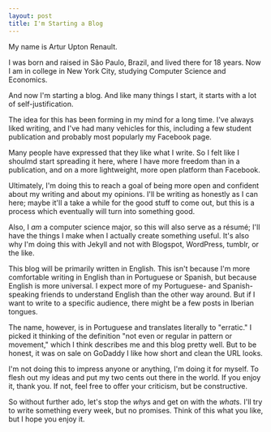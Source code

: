 ```yaml
---
layout: post
title: I'm Starting a Blog
---
```


My name is Artur Upton Renault.

I was born and raised in São Paulo, Brazil, and lived there for 18 years. Now I am in college in New York City, studying Computer Science and Economics.

And now I'm starting a blog. And like many things I start, it starts with a lot of self-justification.

The idea for this has been forming in my mind for a long time. I've always liked writing, and I've had many vehicles for this, including a few student publication and probably most popularly my Facebook page.

Many people have expressed that they like what I write. So I felt like I shoulmd start spreading it here, where I have more freedom than in a publication, and on a more lightweight, more open platform than Facebook.

Ultimately, I'm doing this to reach a goal of being more open and confident about my writing and about my opinions. I'll be writing as honestly as I can here; maybe it'll a take a while for the good stuff to come out, but this is a process which eventually will turn into something good.

Also, I *am* a computer science major, so this will also serve as a résumé; I'll have the things I make when I actually create something useful. It's also why I'm doing this with Jekyll and not with Blogspot, WordPress, tumblr, or the like.

This blog will be primarily written in English. This isn't because I'm more comfortable writing in English than in Portuguese or Spanish, but because English is more universal. I expect more of my Portuguese- and Spanish-speaking friends to understand English than the other way around. But if I want to write to a specific audience, there might be a few posts in Iberian tongues.

The name, however, is in Portuguese and translates literally to "erratic." I picked it thinking of the definition "not even or regular in pattern or movement," which I think describes me and this blog pretty well. But to be honest, it was on sale on GoDaddy I like how short and clean the URL looks.

I'm not doing this to impress anyone or anything, I'm doing it for myself. To flesh out my ideas and put my two cents out there in the world. If you enjoy it, thank you. If not, feel free to offer your criticism, but be constructive.

So without further ado, let's stop the *why*s and get on with the *what*s. I'll try to write something every week, but no promises. Think of this what you like, but I hope you enjoy it.